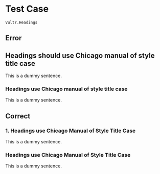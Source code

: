 # Test Case

    Vultr.Headings

## Error

## Headings should use Chicago manual of style title case

This is a dummy sentence.

### Headings use Chicago manual of style title case

This is a dummy sentence.

## Correct

### 1. Headings use Chicago Manual of Style Title Case

This is a dummy sentence.

### Headings use Chicago Manual of Style Title Case

This is a dummy sentence.
